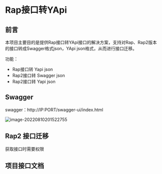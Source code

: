 # Rap接口转YApi

## 前言

本项目主要目的是提供Rap接口转YApi接口的解决方案，支持对Rap、Rap2版本的接口转成Swagger格式json，YApi json格式，从而进行接口迁移。

功能：

* Rap接口转 Yapi json
* Rap2接口转 Swagger json
* Rap2接口转 Yapi json

## Swagger

swagger：http://IP:PORT/swagger-ui/index.html

![image-20220810201522755](C:\Users\p'v\AppData\Roaming\Typora\typora-user-images\image-20220810201522755.png)

## Rap2 接口迁移
获取接口时需要权限





## 项目接口文档


